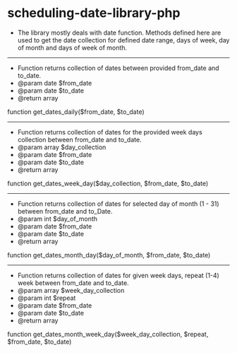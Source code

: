 # scheduling-date-library-php

* The library mostly deals with date function. Methods defined here are used to get the date collection for defined date range, days of week, day of month and days of week of month.

--------------------

* Function returns collection of dates between provided from_date and to_date.
* @param date $from_date
* @param date $to_date
* @return array
    
function get_dates_daily($from_date, $to_date)

--------------------

* Function returns collection of dates for the provided week days collection between from_date and to_date.
* @param array $day_collection
* @param date $from_date
* @param date $to_date
* @return array

function get_dates_week_day($day_collection, $from_date, $to_date)

--------------------

* Function returns collection of dates for selected day of month (1 - 31) between from_date and to_Date.
* @param int $day_of_month
* @param date $from_date
* @param date $to_date
* @return array

function get_dates_month_day($day_of_month, $from_date, $to_date) 

--------------------

* Function returns collection of dates for given week days, repeat (1-4) week between from_date and to_date.
* @param array $week_day_collection
* @param int $repeat
* @param date $from_date
* @param date $to_date
* @return array

function get_dates_month_week_day($week_day_collection, $repeat, $from_date, $to_date) 
